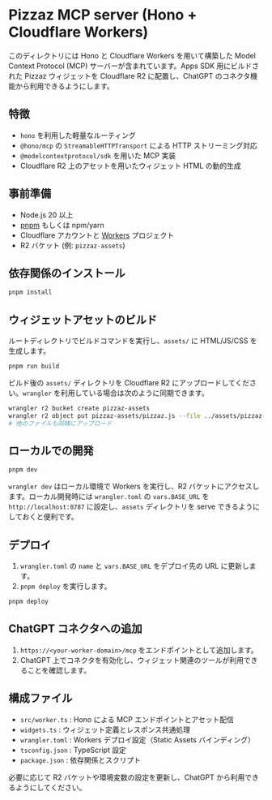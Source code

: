 # Pizzaz MCP server (Hono + Cloudflare Workers)

このディレクトリには Hono と Cloudflare Workers を用いて構築した Model Context Protocol (MCP) サーバーが含まれています。Apps SDK 用にビルドされた Pizzaz ウィジェットを Cloudflare R2 に配置し、ChatGPT のコネクタ機能から利用できるようにします。

## 特徴

- `hono` を利用した軽量なルーティング
- `@hono/mcp` の `StreamableHTTPTransport` による HTTP ストリーミング対応
- `@modelcontextprotocol/sdk` を用いた MCP 実装
- Cloudflare R2 上のアセットを用いたウィジェット HTML の動的生成

## 事前準備

- Node.js 20 以上
- [pnpm](https://pnpm.io/) もしくは npm/yarn
- Cloudflare アカウントと [Workers](https://developers.cloudflare.com/workers/) プロジェクト
- R2 バケット (例: `pizzaz-assets`)

## 依存関係のインストール

```bash
pnpm install
```

## ウィジェットアセットのビルド

ルートディレクトリでビルドコマンドを実行し、`assets/` に HTML/JS/CSS を生成します。

```bash
pnpm run build
```

ビルド後の `assets/` ディレクトリを Cloudflare R2 にアップロードしてください。`wrangler` を利用している場合は次のように同期できます。

```bash
wrangler r2 bucket create pizzaz-assets
wrangler r2 object put pizzaz-assets/pizzaz.js --file ../assets/pizzaz-xxxx.js
# 他のファイルも同様にアップロード
```

## ローカルでの開発

```bash
pnpm dev
```

`wrangler dev` はローカル環境で Workers を実行し、R2 バケットにアクセスします。ローカル開発時には `wrangler.toml` の `vars.BASE_URL` を `http://localhost:8787` に設定し、`assets` ディレクトリを serve できるようにしておくと便利です。

## デプロイ

1. `wrangler.toml` の `name` と `vars.BASE_URL` をデプロイ先の URL に更新します。
2. `pnpm deploy` を実行します。

```bash
pnpm deploy
```

## ChatGPT コネクタへの追加

1. `https://<your-worker-domain>/mcp` をエンドポイントとして追加します。
2. ChatGPT 上でコネクタを有効化し、ウィジェット関連のツールが利用できることを確認します。

## 構成ファイル

- `src/worker.ts` : Hono による MCP エンドポイントとアセット配信
- `widgets.ts` : ウィジェット定義とレスポンス共通処理
- `wrangler.toml` : Workers デプロイ設定（Static Assets バインディング）
- `tsconfig.json` : TypeScript 設定
- `package.json` : 依存関係とスクリプト

必要に応じて R2 バケットや環境変数の設定を更新し、ChatGPT から利用できるようにしてください。

